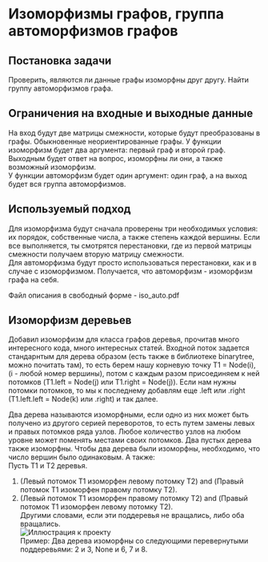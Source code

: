 # Изоморфизмы графов, группа автоморфизмов графов  
## Постановка задачи  
Проверить, являются ли данные графы изоморфны друг другу. Найти группу автоморфизмов графа.

## Ограничения на входные и выходные данные
На вход будут две матрицы смежности, которые будут преобразованы в графы. Обыкновенные неориентированные графы.
У функции изоморфизм будет два аргумента: первый граф и второй граф. Выходным будет ответ на вопрос, изоморфны ли они, а также возможный изоморфизм.  
У функции автоморфизм будет один аргумент: один граф, а на выход будет вся группа автоморфизмов.

## Используемый подход
Для изоморфизма будут сначала проверены три необходимых условия: их порядок, собственные числа, а также степень каждой вершины. Если все выполняется, ты смотрятся перестановки, где из первой матрицы смежности получаем вторую матрицу смежности.   
Для автоморфизма будут просто использоваться перестановки, как и в случае с изоморфизмом. Получается, что автоморфизм - изоморфизм графа на себя. 

Файл описания в свободный форме - iso_auto.pdf

## Изоморфизм деревьев  
Добавил изоморфизм для класса графов деревья, прочитав много интересного кода, много интересных статей. Входной поток задается стандарнтым для дерева образом (есть также в библиотеке binarytree, можно почитать там), то есть берем нашу корневую точку T1 = Node(i), (i - любой номер вершины), потом с каждым разом присоединяем к ней потомков (T1.left = Node(j) или T1.right = Node(j)). Если нам нужны потомки потомков, то мы к последнему добавлям еще .left или .right (T1.left.left = Node(k) или .right) и так далее. 

Два дерева называются изоморфными, если одно из них может быть получено из другого серией переворотов, то есть путем замены левых и правых потомков ряда узлов. Любое количество узлов на любом уровне может поменять местами своих потомков. Два пустых дерева также изоморфны. Чтобы два дерева были изоморфны, необходимо, что число вершин было одинаковым. А также:  
Пусть T1 и T2 деревья.  
1. (Левый потомок T1 изоморфен левому потомку T2) and (Правый потомок T1 изоморфен правому потомку T2).  
2. (Левый потомок T1 изоморфен правому потомку T2) and (Правый потомок T1 изоморфен левому потомку T2).  
Другими словами, если эти поддеревья не вращались, либо оба вращались.  
![Иллюстрация к проекту](https://i.stack.imgur.com/bJkbi.png)  
Пример: Два дерева изоморфны со следующими перевернутыми поддеревьями: 2 и 3, None и 6, 7 и 8.
